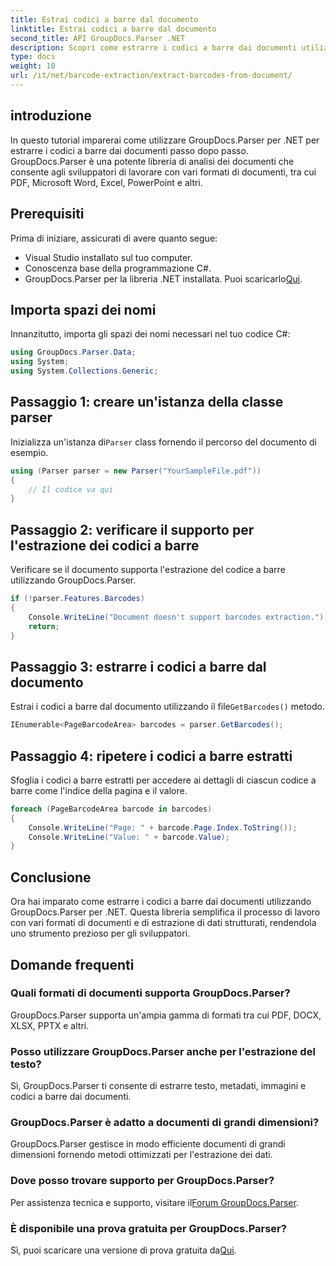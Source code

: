 ```yaml
---
title: Estrai codici a barre dal documento
linktitle: Estrai codici a barre dal documento
second_title: API GroupDocs.Parser .NET
description: Scopri come estrarre i codici a barre dai documenti utilizzando GroupDocs.Parser per .NET. Migliora le tue capacità di elaborazione dei documenti senza sforzo.
type: docs
weight: 10
url: /it/net/barcode-extraction/extract-barcodes-from-document/
---
```

## introduzione
In questo tutorial imparerai come utilizzare GroupDocs.Parser per .NET per estrarre i codici a barre dai documenti passo dopo passo. GroupDocs.Parser è una potente libreria di analisi dei documenti che consente agli sviluppatori di lavorare con vari formati di documenti, tra cui PDF, Microsoft Word, Excel, PowerPoint e altri.
## Prerequisiti
Prima di iniziare, assicurati di avere quanto segue:
- Visual Studio installato sul tuo computer.
- Conoscenza base della programmazione C#.
-  GroupDocs.Parser per la libreria .NET installata. Puoi scaricarlo[Qui](https://releases.groupdocs.com/parser/net/).

## Importa spazi dei nomi
Innanzitutto, importa gli spazi dei nomi necessari nel tuo codice C#:
```csharp
using GroupDocs.Parser.Data;
using System;
using System.Collections.Generic;
```
## Passaggio 1: creare un'istanza della classe parser
 Inizializza un'istanza di`Parser` class fornendo il percorso del documento di esempio.
```csharp
using (Parser parser = new Parser("YourSampleFile.pdf"))
{
    // Il codice va qui
}
```
## Passaggio 2: verificare il supporto per l'estrazione dei codici a barre
Verificare se il documento supporta l'estrazione del codice a barre utilizzando GroupDocs.Parser.
```csharp
if (!parser.Features.Barcodes)
{
    Console.WriteLine("Document doesn't support barcodes extraction.");
    return;
}
```
## Passaggio 3: estrarre i codici a barre dal documento
 Estrai i codici a barre dal documento utilizzando il file`GetBarcodes()` metodo.
```csharp
IEnumerable<PageBarcodeArea> barcodes = parser.GetBarcodes();
```
## Passaggio 4: ripetere i codici a barre estratti
Sfoglia i codici a barre estratti per accedere ai dettagli di ciascun codice a barre come l'indice della pagina e il valore.
```csharp
foreach (PageBarcodeArea barcode in barcodes)
{
    Console.WriteLine("Page: " + barcode.Page.Index.ToString());
    Console.WriteLine("Value: " + barcode.Value);
}
```

## Conclusione
Ora hai imparato come estrarre i codici a barre dai documenti utilizzando GroupDocs.Parser per .NET. Questa libreria semplifica il processo di lavoro con vari formati di documenti e di estrazione di dati strutturati, rendendola uno strumento prezioso per gli sviluppatori.

## Domande frequenti
### Quali formati di documenti supporta GroupDocs.Parser?
GroupDocs.Parser supporta un'ampia gamma di formati tra cui PDF, DOCX, XLSX, PPTX e altri.
### Posso utilizzare GroupDocs.Parser anche per l'estrazione del testo?
Sì, GroupDocs.Parser ti consente di estrarre testo, metadati, immagini e codici a barre dai documenti.
### GroupDocs.Parser è adatto a documenti di grandi dimensioni?
GroupDocs.Parser gestisce in modo efficiente documenti di grandi dimensioni fornendo metodi ottimizzati per l'estrazione dei dati.
### Dove posso trovare supporto per GroupDocs.Parser?
 Per assistenza tecnica e supporto, visitare il[Forum GroupDocs.Parser](https://forum.groupdocs.com/c/parser/17).
### È disponibile una prova gratuita per GroupDocs.Parser?
 Sì, puoi scaricare una versione di prova gratuita da[Qui](https://releases.groupdocs.com/).